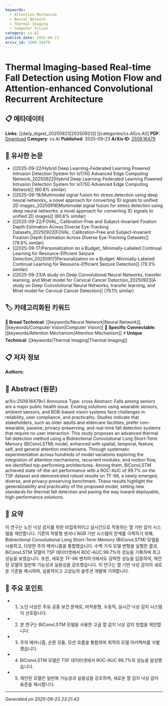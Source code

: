 ```yaml
---
keywords:
  - Attention Mechanism
  - Neural Network
  - Thermal Imaging
  - Computer Vision
category: cs.AI
publish_date: 2025-09-23
arxiv_id: 2509.16479
---
```


<!-- KEYWORD_LINKING_METADATA:
{
  "processed_timestamp": "2025-09-23T23:21:43.451094",
  "vocabulary_version": "1.0",
  "selected_keywords": [
    "Attention Mechanism",
    "Neural Network",
    "Thermal Imaging",
    "Computer Vision"
  ],
  "rejected_keywords": [],
  "similarity_scores": {
    "Attention Mechanism": 0.85,
    "Neural Network": 0.78,
    "Thermal Imaging": 0.82,
    "Computer Vision": 0.7
  },
  "extraction_method": "AI_prompt_based",
  "budget_applied": true,
  "candidates_json": {
    "candidates": [
      {
        "surface": "Attention-enhanced Convolutional Recurrent Architecture",
        "canonical": "Attention Mechanism",
        "aliases": [
          "Attention-enhanced Architecture",
          "Attention-enhanced Model"
        ],
        "category": "specific_connectable",
        "rationale": "Links to existing knowledge on attention mechanisms, enhancing understanding of model improvements.",
        "novelty_score": 0.55,
        "connectivity_score": 0.88,
        "specificity_score": 0.7,
        "link_intent_score": 0.85
      },
      {
        "surface": "Bidirectional Convolutional Long Short-Term Memory",
        "canonical": "Neural Network",
        "aliases": [
          "BiConvLSTM"
        ],
        "category": "broad_technical",
        "rationale": "Represents a specific neural network architecture relevant to advanced model discussions.",
        "novelty_score": 0.65,
        "connectivity_score": 0.75,
        "specificity_score": 0.8,
        "link_intent_score": 0.78
      },
      {
        "surface": "Thermal Fall Detection",
        "canonical": "Thermal Imaging",
        "aliases": [
          "Thermal Detection"
        ],
        "category": "unique_technical",
        "rationale": "Highlights a unique application of thermal imaging in fall detection, linking to specific use cases.",
        "novelty_score": 0.7,
        "connectivity_score": 0.6,
        "specificity_score": 0.85,
        "link_intent_score": 0.82
      },
      {
        "surface": "Motion Flow",
        "canonical": "Computer Vision",
        "aliases": [
          "Optical Flow"
        ],
        "category": "broad_technical",
        "rationale": "Connects to the broader field of computer vision, essential for understanding motion analysis.",
        "novelty_score": 0.5,
        "connectivity_score": 0.8,
        "specificity_score": 0.65,
        "link_intent_score": 0.7
      }
    ],
    "ban_list_suggestions": [
      "real-time",
      "state-of-the-art",
      "performance"
    ]
  },
  "decisions": [
    {
      "candidate_surface": "Attention-enhanced Convolutional Recurrent Architecture",
      "resolved_canonical": "Attention Mechanism",
      "decision": "linked",
      "scores": {
        "novelty": 0.55,
        "connectivity": 0.88,
        "specificity": 0.7,
        "link_intent": 0.85
      }
    },
    {
      "candidate_surface": "Bidirectional Convolutional Long Short-Term Memory",
      "resolved_canonical": "Neural Network",
      "decision": "linked",
      "scores": {
        "novelty": 0.65,
        "connectivity": 0.75,
        "specificity": 0.8,
        "link_intent": 0.78
      }
    },
    {
      "candidate_surface": "Thermal Fall Detection",
      "resolved_canonical": "Thermal Imaging",
      "decision": "linked",
      "scores": {
        "novelty": 0.7,
        "connectivity": 0.6,
        "specificity": 0.85,
        "link_intent": 0.82
      }
    },
    {
      "candidate_surface": "Motion Flow",
      "resolved_canonical": "Computer Vision",
      "decision": "linked",
      "scores": {
        "novelty": 0.5,
        "connectivity": 0.8,
        "specificity": 0.65,
        "link_intent": 0.7
      }
    }
  ]
}
-->

# Thermal Imaging-based Real-time Fall Detection using Motion Flow and Attention-enhanced Convolutional Recurrent Architecture

## 📋 메타데이터

**Links**: [[daily_digest_20250923|20250923]] [[categories/cs.AI|cs.AI]]
**PDF**: [Download](https://arxiv.org/pdf/2509.16479.pdf)
**Category**: cs.AI
**Published**: 2025-09-23
**ArXiv ID**: [2509.16479](https://arxiv.org/abs/2509.16479)

## 🔗 유사한 논문
- [[2025-09-22/Hybrid Deep Learning-Federated Learning Powered Intrusion Detection System for IoT/5G Advanced Edge Computing Network_20250922|Hybrid Deep Learning-Federated Learning Powered Intrusion Detection System for IoT/5G Advanced Edge Computing Network]] (80.8% similar)
- [[2025-09-18/Multimodal signal fusion for stress detection using deep neural networks_ a novel approach for converting 1D signals to unified 2D images_20250918|Multimodal signal fusion for stress detection using deep neural networks: a novel approach for converting 1D signals to unified 2D images]] (80.6% similar)
- [[2025-09-22/FOVAL_ Calibration-Free and Subject-Invariant Fixation Depth Estimation Across Diverse Eye-Tracking Datasets_20250922|FOVAL: Calibration-Free and Subject-Invariant Fixation Depth Estimation Across Diverse Eye-Tracking Datasets]] (79.9% similar)
- [[2025-09-17/Personalization on a Budget_ Minimally-Labeled Continual Learning for Resource-Efficient Seizure Detection_20250917|Personalization on a Budget: Minimally-Labeled Continual Learning for Resource-Efficient Seizure Detection]] (79.3% similar)
- [[2025-09-23/A study on Deep Convolutional Neural Networks, transfer learning, and Mnet model for Cervical Cancer Detection_20250923|A study on Deep Convolutional Neural Networks, transfer learning, and Mnet model for Cervical Cancer Detection]] (79.1% similar)

## 🏷️ 카테고리화된 키워드
**🧠 Broad Technical**: [[keywords/Neural Network|Neural Network]], [[keywords/Computer Vision|Computer Vision]]
**🔗 Specific Connectable**: [[keywords/Attention Mechanism|Attention Mechanism]]
**⚡ Unique Technical**: [[keywords/Thermal Imaging|Thermal Imaging]]

## 📋 저자 정보

**Authors:** 

## 📄 Abstract (원문)

arXiv:2509.16479v1 Announce Type: cross 
Abstract: Falls among seniors are a major public health issue. Existing solutions using wearable sensors, ambient sensors, and RGB-based vision systems face challenges in reliability, user compliance, and practicality. Studies indicate that stakeholders, such as older adults and eldercare facilities, prefer non-wearable, passive, privacy-preserving, and real-time fall detection systems that require no user interaction. This study proposes an advanced thermal fall detection method using a Bidirectional Convolutional Long Short-Term Memory (BiConvLSTM) model, enhanced with spatial, temporal, feature, self, and general attention mechanisms. Through systematic experimentation across hundreds of model variations exploring the integration of attention mechanisms, recurrent modules, and motion flow, we identified top-performing architectures. Among them, BiConvLSTM achieved state-of-the-art performance with a ROC-AUC of $99.7\%$ on the TSF dataset and demonstrated robust results on TF-66, a newly emerged, diverse, and privacy-preserving benchmark. These results highlight the generalizability and practicality of the proposed model, setting new standards for thermal fall detection and paving the way toward deployable, high-performance solutions.

## 📝 요약

이 연구는 노인 낙상 감지를 위한 비접촉적이고 실시간으로 작동하는 열 기반 감지 시스템을 제안합니다. 기존의 착용형 센서나 RGB 기반 시스템의 한계를 극복하기 위해, Bidirectional Convolutional Long Short-Term Memory (BiConvLSTM) 모델을 사용하고, 다양한 주의 메커니즘을 통합했습니다. 수백 가지 모델 변형을 실험한 결과, BiConvLSTM 모델이 TSF 데이터셋에서 ROC-AUC 99.7%의 성능을 기록하며 최고 성능을 보였습니다. 또한, 새로운 TF-66 벤치마크에서도 강력한 성능을 입증하여, 제안된 모델의 일반화 가능성과 실용성을 강조했습니다. 이 연구는 열 기반 낙상 감지의 새로운 기준을 제시하며, 실용적이고 고성능의 솔루션 개발에 기여합니다.

## 🎯 주요 포인트

- 1. 노인 낙상은 주요 공중 보건 문제로, 비착용형, 수동적, 실시간 낙상 감지 시스템이 선호됩니다.
- 2. 본 연구는 BiConvLSTM 모델을 사용한 고급 열 감지 낙상 감지 방법을 제안합니다.
- 3. 주의 메커니즘, 순환 모듈, 모션 흐름을 통합하여 최적의 모델 아키텍처를 식별했습니다.
- 4. BiConvLSTM 모델은 TSF 데이터셋에서 ROC-AUC 99.7%의 성능을 달성했습니다.
- 5. 제안된 모델은 일반화 가능성과 실용성을 강조하며, 새로운 열 감지 낙상 감지 표준을 제시합니다.


---

*Generated on 2025-09-23 23:21:43*